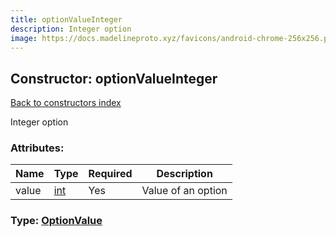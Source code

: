 ```yaml
---
title: optionValueInteger
description: Integer option
image: https://docs.madelineproto.xyz/favicons/android-chrome-256x256.png
---
```

## Constructor: optionValueInteger  
[Back to constructors index](index.md)



Integer option

### Attributes:

| Name     |    Type       | Required | Description |
|----------|---------------|----------|-------------|
|value|[int](../types/int.md) | Yes|Value of an option|



### Type: [OptionValue](../types/OptionValue.md)


